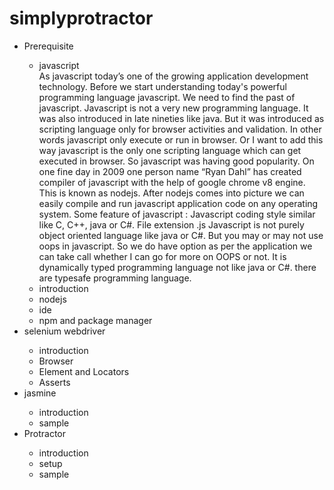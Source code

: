 # simplyprotractor

<ul><li>Prerequisite</li>
  <ul><li>javascript</li>
    <span>As javascript today’s one of the growing application development technology. Before we start understanding today's powerful programming language javascript. We need to find the past of javascript. Javascript is not a very new programming language. It was also introduced in late nineties like java. But it was introduced as scripting language only for browser activities and validation. In other words javascript only execute or run in browser. Or I want to add this way javascript is the only one scripting language which can get executed in browser. So javascript was having good popularity. On one fine day in 2009 one person name “Ryan Dahl” has created compiler of javascript with the help of google chrome v8 engine. 
This is known as nodejs. 
After nodejs comes into picture we can easily compile and run javascript application code on any operating system. 
Some feature of javascript :
Javascript coding style similar like C, C++, java or C#.
File extension .js
Javascript is not purely object oriented language like java or C#. But you may or may not use oops in javascript. So we do have option as per the application we can take call whether I can go for more on OOPS or not.
It is dynamically typed programming language not like java or C#. there are typesafe programming language.
</span>
    <li>introduction </li>
    <li>nodejs</li>
    <li>ide</li>
    <li>npm and package manager</li></ul>
  <li>selenium webdriver</li>
    <ul><li>introduction</li>
    <li>Browser </li>
    <li>Element and  Locators</li>
    <li>Asserts</li></ul>
<li>jasmine</li>
    <ul><li>introduction</li>
    <li>sample </li></ul>
  <li>Protractor</li>
    <ul><li>introduction</li>
    <li>setup</li>
    <li>sample</li></ul>
    </ul>
  
  
